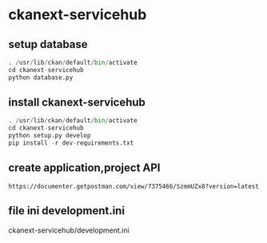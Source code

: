 # ckanext-servicehub
## setup database
```python
. /usr/lib/ckan/default/bin/activate               
cd ckanext-servicehub
python database.py
```
## install ckanext-servicehub
```python
. /usr/lib/ckan/default/bin/activate               
cd ckanext-servicehub
python setup.py develop
pip install -r dev-requirements.txt
```
## create application,project API
`https://documenter.getpostman.com/view/7375466/SzmmUZx8?version=latest`
## file ini development.ini
ckanext-servicehub/development.ini

